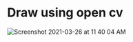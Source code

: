 # Draw using open cv

![Screenshot 2021-03-26 at 11 40 04 AM](https://user-images.githubusercontent.com/63470232/112590088-4147e980-8e28-11eb-8ac6-ab816398a106.png)
